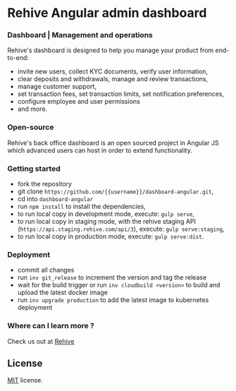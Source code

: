 # Rehive Angular admin dashboard

### Dashboard | Management and operations

Rehive's dashboard is designed to help you manage your product from end-to-end:
* invite new users, collect KYC documents, verify user information,
* clear deposits and withdrawals, manage and review transactions,
* manage customer support,
* set transaction fees, set transaction limits, set notification preferences,
* configure employee and user permissions
* and more.

### Open-source

Rehive's back office dashboard is an open sourced project in Angular JS which advanced users can host in order to extend functionality.

### Getting started

* fork the repository
* git clone  `https://github.com/{{username}}/dashboard-angular.git`,
* cd into `dashboard-angular`
* run `npm install` to install the dependencies,
* to run local copy in development mode, execute: `gulp serve`,
* to run local copy in staging mode, with the rehive staging API (`https://api.staging.rehive.com/api/3`), execute: `gulp serve:staging`,
* to run local copy in production mode, execute: `gulp serve:dist`.

### Deployment
* commit all changes
* run `inv git_release` to increment the version and tag the release
* wait for the build trigger or run `inv cloudbuild <version>` to build and upload the latest docker image
* run `inv upgrade production` to add the latest image to kubernetes deployment

### Where can I learn more ?

Check us out at [Rehive](http://www.rehive.com/)

License
-------------
<a href=/LICENSE.txt target="_blank">MIT</a> license.
